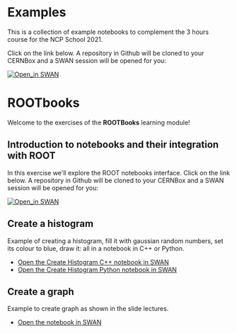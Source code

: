 # Examples

This is a collection of example notebooks to complement the 3 hours course for the NCP School 2021.

Click on the link below.
A repository in Github will be cloned to your CERNBox and a SWAN session will be opened for you:

[![Open_in SWAN](https://img.shields.io/badge/Open_in-SWAN-orange.svg)](https://cern.ch/swanserver/cgi-bin/go/?projurl=https://github.com/root-project/training/tree/master/NCPSchool2021/Examples)

# ROOTbooks
Welcome to the exercises of the **ROOTBooks** learning module!

## Introduction to notebooks and their integration with ROOT
In this exercise we'll explore the ROOT notebooks interface. Click on the link below.
A repository in Github will be cloned to your CERNBox and a SWAN session will be opened for you:

[![Open_in SWAN](https://img.shields.io/badge/Open_in-SWAN-orange.svg)](https://cern.ch/swanserver/cgi-bin/go/?projurl=https://github.com/cernphsft/rootbinder.git)

## Create a histogram
Example of creating a histogram, fill it with gaussian random numbers, set its colour to blue, draw it: all in a notebook in C++ or Python.

- [Open the Create Histogram C++ notebook in SWAN](https://cern.ch/swanserver/cgi-bin/go?projurl=https://raw.githubusercontent.com/root-project/training/master/NCPSchool2021/Examples/CreateAHistogramCpp.ipynb)
- [Open the Create Histogram Python notebook in SWAN](https://cern.ch/swanserver/cgi-bin/go?projurl=https://raw.githubusercontent.com/root-project/training/master/NCPSchool2021/Examples/CreateAHistogram.ipynb)


## Create a graph

Example to create graph as shown in the slide lectures.

- [Open the notebook in SWAN](https://cern.ch/swanserver/cgi-bin/go?projurl=https://raw.githubusercontent.com/root-project/training/master/NCPSchool2021/Examples/GraphDraw.ipynb)
